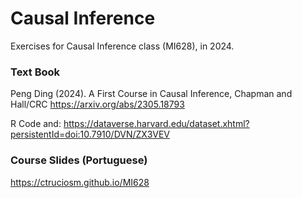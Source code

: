 # Causal Inference
Exercises for Causal Inference class (MI628), in 2024.

### Text Book

Peng Ding (2024). A First Course in Causal Inference, Chapman and Hall/CRC
https://arxiv.org/abs/2305.18793

R Code and: https://dataverse.harvard.edu/dataset.xhtml?persistentId=doi:10.7910/DVN/ZX3VEV

### Course Slides (Portuguese)

https://ctruciosm.github.io/MI628
